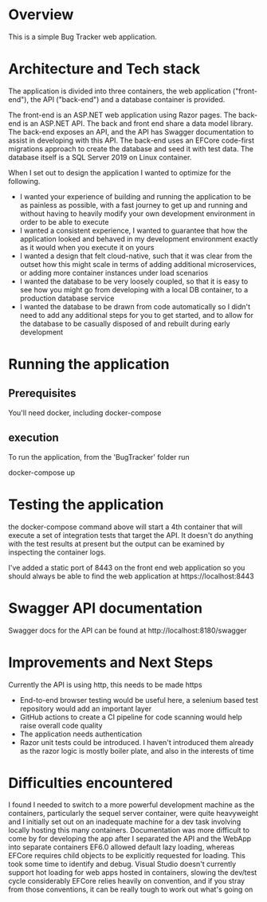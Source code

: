 # Overview

This is a simple Bug Tracker web application. 

# Architecture and Tech stack
The application is divided into three containers, the web application ("front-end"), the API ("back-end") and a database container is provided. 

The front-end is an ASP.NET web application using Razor pages. The back-end is an ASP.NET API. The back and front end share a data model library. The back-end exposes an API, and the API has Swagger documentation to assist in developing with this API. The back-end uses an EFCore code-first migrations approach to create the database and seed it with test data. The database itself is a SQL Server 2019 on Linux container. 

When I set out to design the application I wanted to optimize for the following.

* I wanted your experience of building and running the application to be as painless as possible, with a fast journey to get up and running and without having to heavily modify your own development environment in order to be able to execute
* I wanted a consistent experience, I wanted to guarantee that how the application looked and behaved in my development environment exactly as it would when you execute it on yours
* I wanted a design that felt cloud-native, such that it was clear from the outset how this might scale in terms of adding additional microservices, or adding more container instances under load scenarios
* I wanted the database to be very loosely coupled, so that it is easy to see how you might go from developing with a local DB container, to a production database service
* I wanted the database to be drawn from code automatically so I didn't need to add any additional steps for you to get started, and to allow for the database to be casually disposed of and rebuilt during early development



# Running the application
## Prerequisites
You'll need docker, including docker-compose

## execution
To run the application, from the 'BugTracker' folder run

docker-compose up

# Testing the application
the docker-compose command above will start a 4th container that will execute a set of integration tests that target the API. It doesn't do anything with the test results at present but the output can be examined by inspecting the container logs.

I've added a static port of 8443 on the front end web application so you should always be able to find the web application at
https://localhost:8443

# Swagger API documentation
Swagger docs for the API can be found at
http://localhost:8180/swagger

# Improvements and Next Steps
Currently the API is using http, this needs to be made https 
* End-to-end browser testing would be useful here, a selenium based test repository would add an important layer
* GitHub actions to create a CI pipeline for code scanning would help raise overall code quality
* The application needs authentication
* Razor unit tests could be introduced. I haven't introduced them already as the razor logic is mostly boiler plate, and also in the interests of time


# Difficulties encountered
I found I needed to switch to a more powerful development machine as the containers, particularly the sequel server container, were quite heavyweight and I initially set out on an inadequate machine for a dev task involving locally hosting this many containers.
Documentation was more difficult to come by for developing the app after I separated the API and the WebApp into separate containers
EF6.0 allowed default lazy loading, whereas EFCore requires child objects to be explicitly requested for loading. This took some time to identify and debug.
Visual Studio doesn't currently support hot loading for web apps hosted in containers, slowing the dev/test cycle considerably
EFCore relies heavily on convention, and if you stray from those conventions, it can be really tough to work out what's going on
